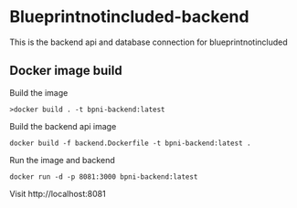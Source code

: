 # Blueprintnotincluded-backend

This is the backend api and database connection for blueprintnotincluded

## Docker image build

Build the image

`>docker build . -t bpni-backend:latest`

Build the backend api image

`docker build -f backend.Dockerfile -t bpni-backend:latest .`

Run the image and backend

`docker run -d -p 8081:3000 bpni-backend:latest`

Visit http://localhost:8081

###